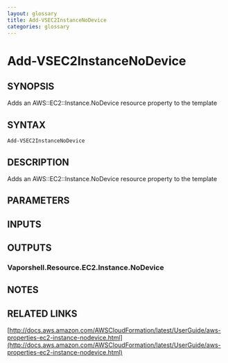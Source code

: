```yaml
---
layout: glossary
title: Add-VSEC2InstanceNoDevice
categories: glossary
---
```


# Add-VSEC2InstanceNoDevice

## SYNOPSIS
Adds an AWS::EC2::Instance.NoDevice resource property to the template

## SYNTAX

```
Add-VSEC2InstanceNoDevice
```

## DESCRIPTION
Adds an AWS::EC2::Instance.NoDevice resource property to the template

## PARAMETERS

## INPUTS

## OUTPUTS

### Vaporshell.Resource.EC2.Instance.NoDevice

## NOTES

## RELATED LINKS

[http://docs.aws.amazon.com/AWSCloudFormation/latest/UserGuide/aws-properties-ec2-instance-nodevice.html](http://docs.aws.amazon.com/AWSCloudFormation/latest/UserGuide/aws-properties-ec2-instance-nodevice.html)

